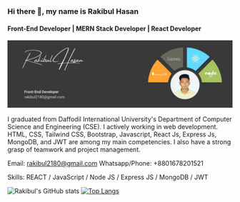 ### Hi there 👋, my name is Rakibul Hasan
#### Front-End Developer | MERN Stack Developer | React Developer
![Front-End Developer | MERN Stack Developer | React Developer](https://github.com/rakibul-cse-diu/rakibul-cse-diu/blob/main/Rakibul%20Hasan.jpg)

I graduated from Daffodil International University's Department of Computer Science and Engineering (CSE). I actively working in web development. HTML, CSS, Tailwind CSS, Bootstrap, Javascript, React Js, Express Js, MongoDB, and JWT are among my main competencies. I also have a strong grasp of teamwork and project management.

Email: rakibul2180@gmail.com
Whatsapp/Phone: +8801678201521

Skills: REACT / JavaScript / Node JS / Express JS / MongoDB / JWT


![Rakibul's GitHub stats](https://github-readme-stats.vercel.app/api?username=rakibul-cse-diu&show_icons=true&theme=radical) [![Top Langs](https://github-readme-stats.vercel.app/api/top-langs/?username=rakibul-cse-diu&layout=compact)](https://github.com/rakibul-cse-diu/github-readme-stats)
